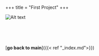 +++
title = "First Project"
+++

![Alt text](/resource/pj1.png)

&nbsp;  
&nbsp;  
&nbsp;  

[**go back to main**]({{< ref "_index.md">}})

